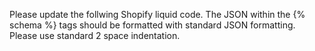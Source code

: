 Please update the follwing Shopify liquid code. The JSON within the {% schema %} tags should be formatted with standard JSON formatting. Please use standard 2 space indentation. 